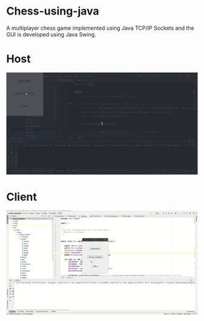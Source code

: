 # Chess-using-java

<p>A multiplayer chess game implemented using Java TCP/IP Sockets and the GUI is developed using Java Swing.</p>

# Host
![](host.gif)

# Client
![](client.gif)